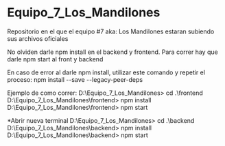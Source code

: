 # Equipo_7_Los_Mandilones
Repositorio en el que el equipo #7 aka: Los Mandilones estaran subiendo sus archivos oficiales

No olviden darle npm install en el backend y frontend.
Para correr hay que darle npm start al front y backend

En caso de error al darle npm install, utilizar este comando y repetir el proceso:
npm install --save --legacy-peer-deps

Ejemplo de como correr:
D:\Equipo_7_Los_Mandilones> cd .\frontend\
D:\Equipo_7_Los_Mandilones\frontend> npm install
D:\Equipo_7_Los_Mandilones\frontend> npm start

*Abrir nueva terminal
D:\Equipo_7_Los_Mandilones> cd .\backend\
D:\Equipo_7_Los_Mandilones\backend> npm install
D:\Equipo_7_Los_Mandilones\backend> npm start
